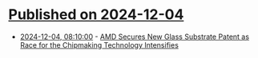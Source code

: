 # [Published on 2024-12-04](index.md)

* [2024-12-04, 08:10:00](https://soylentnews.org/article.pl?sid=24/12/03/0441247&from=rss) - [AMD Secures New Glass Substrate Patent as Race for the Chipmaking Technology Intensifies](https://soylentnews.org/article.pl?sid=24/12/03/0441247&from=rss)
